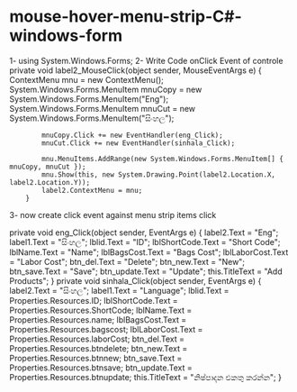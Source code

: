 # mouse-hover-menu-strip-C#-windows-form
1- using System.Windows.Forms;
2- Write Code onClick Event of controle
 private void label2_MouseClick(object sender, MouseEventArgs e)
        {
            ContextMenu mnu = new ContextMenu();
            System.Windows.Forms.MenuItem mnuCopy = new System.Windows.Forms.MenuItem("Eng");
            System.Windows.Forms.MenuItem mnuCut = new System.Windows.Forms.MenuItem("සිංහල");


            mnuCopy.Click += new EventHandler(eng_Click);
            mnuCut.Click += new EventHandler(sinhala_Click);

            mnu.MenuItems.AddRange(new System.Windows.Forms.MenuItem[] { mnuCopy, mnuCut });
            mnu.Show(this, new System.Drawing.Point(label2.Location.X, label2.Location.Y));
            label2.ContextMenu = mnu;
        }
        
3- now create click event against menu strip items click

 private void eng_Click(object sender, EventArgs e)
        {
            label2.Text = "Eng";
            label1.Text = "සිංහල";
            lblid.Text = "ID";
            lblShortCode.Text = "Short Code";
            lblName.Text = "Name";
            lblBagsCost.Text = "Bags Cost";
            lblLaborCost.Text = "Labor Cost";
            btn_del.Text = "Delete";
            btn_new.Text = "New";
            btn_save.Text = "Save";
            btn_update.Text = "Update";
            this.TitleText = "Add Products";
        }
        private void sinhala_Click(object sender, EventArgs e)
        {
            label2.Text = "සිංහල";
            label1.Text = "Language";
            lblid.Text = Properties.Resources.ID;
            lblShortCode.Text = Properties.Resources.ShortCode;
            lblName.Text = Properties.Resources.name;
            lblBagsCost.Text = Properties.Resources.bagscost;
            lblLaborCost.Text = Properties.Resources.laborCost;
            btn_del.Text = Properties.Resources.btndelete;
            btn_new.Text = Properties.Resources.btnnew;
            btn_save.Text = Properties.Resources.btnsave;
            btn_update.Text = Properties.Resources.btnupdate;
            this.TitleText = "නිෂ්පාදන එකතු කරන්න";
        }
